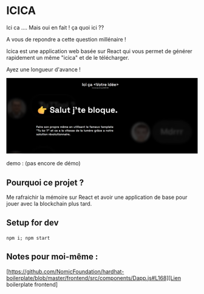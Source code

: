 # ICICA

Ici ca .... Mais oui en fait ! ça quoi ici ??

A vous de repondre a cette question millénaire !

Icica est une application web basée sur React qui vous permet de générer rapidement un même "icica" et de le télécharger.

Ayez une longueur d'avance !

![Alt text](src/assets/screen.png)

demo : (pas encore de démo)

## Pourquoi ce projet ?

Me rafraichir la mémoire sur React et avoir une application de base pour jouer avec la blockchain plus tard.

## Setup for dev

`npm i; npm start`

## Notes pour moi-même :

[https://github.com/NomicFoundation/hardhat-boilerplate/blob/master/frontend/src/components/Dapp.js#L168][Lien boilerplate frontend]